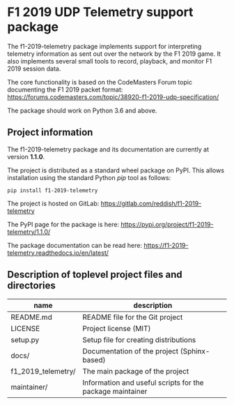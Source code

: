 
F1 2019 UDP Telemetry support package
=====================================

The f1-2019-telemetry package implements support for interpreting telemetry information as sent out over the network by the F1 2019 game.
It also implements several small tools to record, playback, and monitor F1 2019 session data.

The core functionality is based on the CodeMasters Forum topic documenting the F1 2019 packet format: https://forums.codemasters.com/topic/38920-f1-2019-udp-specification/

The package should work on Python 3.6 and above.


Project information
-------------------

The f1-2019-telemetry package and its documentation are currently at version **1.1.0**.

The project is distributed as a standard wheel package on PyPI.
This allows installation using the standard Python _pip_ tool as follows:

    pip install f1-2019-telemetry

The project is hosted on GitLab: https://gitlab.com/reddish/f1-2019-telemetry

The PyPI page for the package is here: https://pypi.org/project/f1-2019-telemetry/1.1.0/

The package documentation can be read here: https://f1-2019-telemetry.readthedocs.io/en/latest/


Description of toplevel project files and directories
-----------------------------------------------------

| name               | description                                               |
| ------------------ | --------------------------------------------------------- |
| README.md          | README file for the Git project                           |
| LICENSE            | Project license (MIT)                                     |
| setup.py           | Setup file for creating distributions                     |
| docs/              | Documentation of the project (Sphinx-based)               |
| f1_2019_telemetry/ | The main package of the project                           |
| maintainer/        | Information and useful scripts for the package maintainer |
